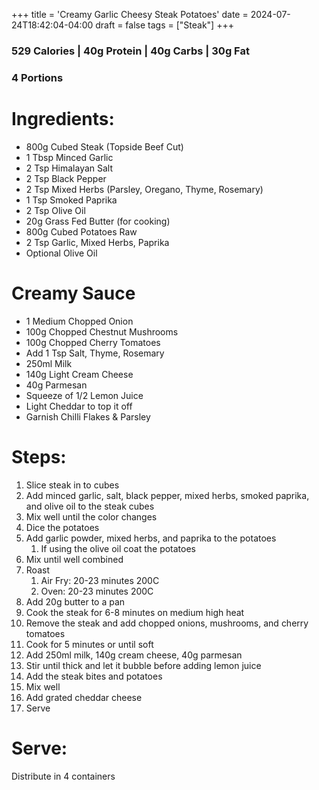 +++
title = 'Creamy Garlic Cheesy Steak Potatoes'
date = 2024-07-24T18:42:04-04:00
draft = false
tags = ["Steak"]
+++


### 529 Calories | 40g Protein | 40g Carbs | 30g Fat
### 4 Portions

# Ingredients:
- 800g Cubed Steak (Topside Beef Cut)
- 1 Tbsp Minced Garlic
- 2 Tsp Himalayan Salt
- 2 Tsp Black Pepper
- 2 Tsp Mixed Herbs (Parsley, Oregano, Thyme, Rosemary)
- 1 Tsp Smoked Paprika
- 2 Tsp Olive Oil
- 20g Grass Fed Butter (for cooking)
- 800g Cubed Potatoes Raw
- 2 Tsp Garlic, Mixed Herbs, Paprika
- Optional Olive Oil

# Creamy Sauce
- 1 Medium Chopped Onion
- 100g Chopped Chestnut Mushrooms
- 100g Chopped Cherry Tomatoes
- Add 1 Tsp Salt, Thyme, Rosemary
- 250ml Milk
- 140g Light Cream Cheese
- 40g Parmesan
- Squeeze of 1/2 Lemon Juice 
- Light Cheddar to top it off
- Garnish Chilli Flakes & Parsley

# Steps:
1. Slice steak in to cubes
2. Add minced garlic, salt, black pepper, mixed herbs, smoked paprika, and olive oil to the steak cubes
3. Mix well until the color changes
4. Dice the potatoes
5. Add garlic powder, mixed herbs, and paprika to the potatoes
    1. If using the olive oil coat the potatoes
6. Mix until well combined
7. Roast
    1. Air Fry: 20-23 minutes 200C
    2. Oven: 20-23 minutes 200C
8. Add 20g butter to a pan
9. Cook the steak for 6-8 minutes on medium high heat
10. Remove the steak and add chopped onions, mushrooms, and cherry tomatoes
11. Cook for 5 minutes or until soft
12. Add 250ml milk, 140g cream cheese, 40g parmesan
13. Stir until thick and let it bubble before adding lemon juice
14. Add the steak bites and potatoes
15. Mix well
16. Add grated cheddar cheese 
17. Serve

# Serve:
Distribute in 4 containers

